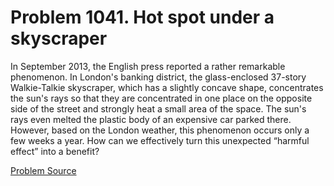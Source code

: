 # Problem 1041. Hot spot under a skyscraper

In September 2013, the English press reported a rather remarkable phenomenon. In London's banking district, the glass-enclosed 37-story Walkie-Talkie skyscraper, which has a slightly concave shape, concentrates the sun's rays so that they are concentrated in one place on the opposite side of the street and strongly heat a small area of ​​​​the space. The sun's rays even melted the plastic body of an expensive car parked there. However, based on the London weather, this phenomenon occurs only a few weeks a year. How can we effectively turn this unexpected “harmful effect” into a benefit?

[Problem Source](https://www.trizland.ru/tasks/5486/)